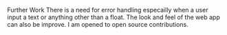Further Work
There is a need for error handling especailly when a user input a text or anything other than a float.
The look and feel of the web app can also be improve. I am opened to open source contributions. 
